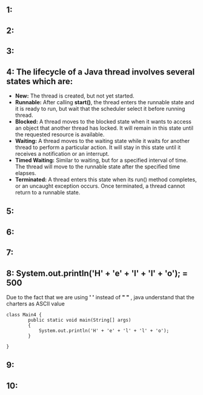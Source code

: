 ## 1: 
## 2: 
## 3: 
## 4: The lifecycle of a Java thread involves several states which are:
* **New:** The thread is  created, but not yet started. <br>
* **Runnable:** After calling **start()**, the thread enters the runnable state and it is ready to run, but wait that the scheduler select it before running thread.<br>
* **Blocked:** A thread moves to the blocked state when it wants to access an object that another thread has locked. It will remain in this state until the requested resource is available.<br>
* **Waiting:** A thread moves to the waiting state while it waits for another thread to perform a particular action. It will stay in this state until it receives a notification or an interrupt.<br>
* **Timed Waiting:** Similar to waiting, but for a specified interval of time. The thread will move to the runnable state after the specified time elapses.<br>
* **Terminated:** A thread enters this state when its run() method completes, or an uncaught exception occurs. Once terminated, a thread cannot return to a runnable state.
## 5: 
## 6: 
## 7: 
## 8:  System.out.println('H' + 'e' + 'l' + 'l' + 'o'); = 500
Due to the fact that we are using  **' '** instead of  **" "** , java understand that the charters as ASCII value
```
class Main4 {
        public static void main(String[] args)
        {
            System.out.println('H' + 'e' + 'l' + 'l' + 'o');
        }
     
}
```
## 9: 
## 10: 